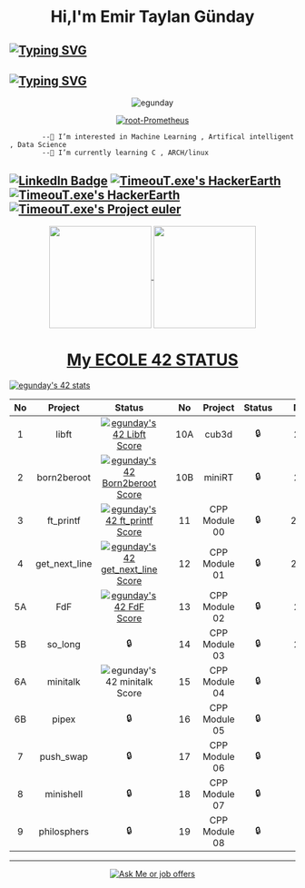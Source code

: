 <h1 align="center">Hi,I'm Emir Taylan Günday </h1>

## [![Typing SVG](https://readme-typing-svg.herokuapp.com?color=8000FF&width=750&lines=AI+Fan+root-Prometheus)](https://git.io/typing-svg)
## [![Typing SVG](https://readme-typing-svg.herokuapp.com?color=8000FF&width=750&lines=+--->+ARCH+Linux💻)](https://git.io/typing-svg) 

   <p align="center"> <img src="https://komarev.com/ghpvc/?username=egunday&label=Profile%20views&color=0e75b6&style=flat" alt="egunday" /> </p>
   <p align="center"> <a href="https://github.com/ryo-ma/github-profile-trophy"><img src="https://github-profile-trophy.vercel.app/?username=root-Prometheus&row=1" alt="root-Prometheus" /></a> </p>
   
   
			--👀 I’m interested in Machine Learning , Artifical intelligent , Data Science
			--🌱 I’m currently learning C , ARCH/linux
                      
                      
                      
                      
                      
                      
                      
                      
                      
                      
                      
                      
                      
                      
                      
                      
                      
                      
                      
                      
                      
[![Linkedln Badge](https://img.shields.io/badge/LinkedIn-0077B5?style=for-the-badge&logo=linkedin&logoColor=white)](https://www.linkedin.com/in/emir-taylan-g%C3%BCnday-34182a215)
[![TimeouT.exe's HackerEarth ](https://img.shields.io/badge/-Hackerrank-2EC866?style=for-the-badge&logo=HackerRank&logoColor=white)](https://www.hackerrank.com/Emir_Gunday)
[![TimeouT.exe's HackerEarth ](https://img.shields.io/badge/HackerEarth-%232C3454.svg?&style=for-the-badge&logo=HackerEarth&logoColor=Blue)](https://www.hackerrank.com/Emir_Gunday)
[![TimeouT.exe's Project euler ](logo.jpg)](https://projecteuler.net/progress=TimeouT.exe)
-----
<div  align="center">
<a href="https://github.com/fehbs">
  <img height="180em"   align="center" src="https://github-readme-stats.vercel.app/api?username=root-Prometheus&show_icons=true&theme=react&include_all_commits=true&count_private=true"/>
  <img height="180em"  align="center" src="https://github-readme-stats.vercel.app/api/top-langs/?username=root-Prometheus&layout=compact&langs_count=7&theme=react" />
</div>
<h1 align="center">My ECOLE 42 STATUS </h1>



[![egunday's 42 stats](https://badge42.vercel.app/api/v2/cl9ipv34l00110gl7t6d5p5jq/stats?cursusId=21&coalitionId=232)](https://github.com/JaeSeoKim/badge42)


| No | Project | Status  |  | No  | Project | Status |  | No | Project     | Status |
| :---:  | :---:   | :---:  | :---:  | :---:  | :---:    | :---:    | :---:  | :---:  | :---:  | :---:   |
| 1  | libft   | [![egunday's 42 Libft Score](https://badge42.vercel.app/api/v2/cl5qpmbbx000609mkwea8iljt/project/2449877)](https://github.com/JaeSeoKim/badge42) | | 10A | cub3d   | 🔒   |  | 20 | NetPractice | 🔒   |
| 2  | born2beroot   |[![egunday's 42 Born2beroot Score](https://badge42.vercel.app/api/v2/cl9ipv34l00110gl7t6d5p5jq/project/2840677)](https://github.com/JaeSeoKim/badge42) |  | 10B | miniRT   | 🔒   |  | 21 | ft_containers | 🔒   |
| 3  | ft_printf   | [![egunday's 42 ft_printf Score](https://badge42.vercel.app/api/v2/cl9ipv34l00110gl7t6d5p5jq/project/2846808)](https://github.com/JaeSeoKim/badge42)|  | 11 | CPP Module 00   | 🔒   |  | 22A | ft_irc | 🔒   |
| 4  | get_next_line   |[![egunday's 42 get_next_line Score](https://badge42.vercel.app/api/v2/cl9ipv34l00110gl7t6d5p5jq/project/2846809)](https://github.com/JaeSeoKim/badge42) |  | 12 | CPP Module 01   | 🔒   |  | 22B | webserv | 🔒   |
| 5A  | FdF   | [![egunday's 42 FdF Score](https://badge42.vercel.app/api/v2/cl9ipv34l00110gl7t6d5p5jq/project/2846809)](https://github.com/JaeSeoKim/badge42) |  | 13 | CPP Module 02   | 🔒   |  | 23 | inception | 🔒   |
| 5B  | so_long   |  🔒 |  | 14 | CPP Module 03   | 🔒   |  | 24 | ft_transcendence | 🔒   |
| 6A  | minitalk   | ![egunday's 42 minitalk Score](https://badge42.vercel.app/api/v2/cl9ipv34l00110gl7t6d5p5jq/project/2846809) |  | 15 | CPP Module 04   | 🔒   |  | A | Exam Rank 02 | 🔒  |
| 6B  | pipex   | 🔒 |  | 16 | CPP Module 05   | 🔒   |  | B | Exam Rank 03 | 🔒  |
| 7  | push_swap   | 🔒|  | 17 | CPP Module 06   | 🔒   |  | C | Exam Rank 04 |  🔒  |
| 8  | minishell   | 🔒 |  | 18 | CPP Module 07   | 🔒   |  | D | Exam Rank 05 |  🔒  |
| 9  | philosphers   | 🔒 |  | 19 | CPP Module 08   | 🔒   |  | E | Exam Rank 06 | 🔒   |


------

<p align="center">
	<a href = "mailto:Emir-Gunday@hotmail.com">
		<img alt = "Ask Me or job offers" src = "https://img.shields.io/badge/Microsoft_Outlook-0078D4?style=for-the-badge&logo=microsoft-outlook&logoColor=white&link=mailto:Emir-Gunday@hotmail.com" />
